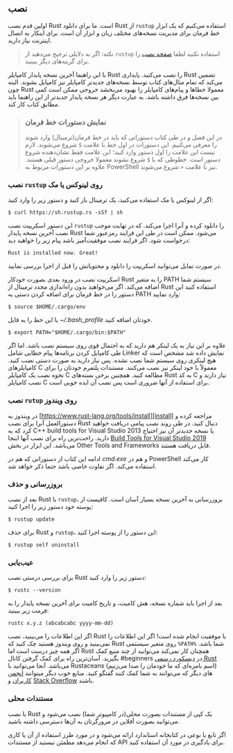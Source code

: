 ## نصب

اولین قدم نصب Rust است. ما برای دانلود Rust از `rustup` استفاده می‌کنیم که یک ابزار خط فرمان برای مدیریت 
نسخه‌های مختلف زبان و ابزار آن است. برای اینکار به اتصال اینترنت نیاز دارید.
> نکته: اگر  به دلایلی ترجیح می‌دهید از `rustup` استفاده نکنید لطفا [صفحه نصب](https://www.rust-lang.org/tools/install)
> را برای گزینه‌های دیگر ببینید.

با این راهنما آخرین نسخه پایدار کامپایلر Rust را نصب می‌کنید.
پایداری Rust تضمین می‌کند که تمام مثال‌های کتاب توسط نسخه‌های جدیدتر کامپایلر نیز کامپایل بشوند.
البته چون Rust معمولا خطا‌ها و پیام‌های کامپایلر را بهبود می‌بخشد خروجی ممکن است کمی بین نسخه‌ها فرق داشته باشد.
به عبارت دیگر هر نسخه پایدار جدید‌تر از این راهنما باید مطابق کتاب کار کند.

> ### نمایش دستورات خط فرمان
> در این فصل و در طی کتاب دستوراتی که باید در خط فرمان(ترمینال) وارد شوند را معرفی می‌کنیم. این دستورات در اول خط
> با علامت `$` شروع می‌شوند. لازم نیست این علامت را اول دستور وارد کنید؛ این علامت فقط نشان‌دهنده شروع دستور است.
> خطوطی که با `$` شروع نشوند معمولا خروجی دستور قبلی هستند. علاوه بر این دستورات مربوط به PowerShell نیز با علامت `<` شروع می‌شوند.

### نصب `rustup` روی لینوکس یا مک

اگر از لینوکس یا مک استفاده می‌کنید، یک ترمینال باز کنید و دستور زیر را وارد کنید:

```text
$ curl https://sh.rustup.rs -sSf | sh
```

این دستور اسکریپت نصب `rustup` را دانلود کرده و آنرا اجرا می‌کند. که در نهایت موجب نصب آخرین نسخه پایدار Rust می‌شود.
ممکن است در طی این فرایند رمزعبور شما درخواست شود. اگر فرایند نصب موفقیت‌آمیز باشد پیام زیر را خواهید دید:

```text
Rust is installed now. Great!
```

در صورت تمایل می‌توانید اسکریپت را دانلود و محتویاتش را قبل از اجرا بررسی نمایید.

اسکریپت نصب در ورود بعدی بصورت خودکار Rust را به متغیر PATH سیستم شما اضافه می‌کند. اگر می‌خواهید بدون راه‌اندازی 
مجدد ترمینال از Rust استفاده کنید این دستور را در خط فرمان برای اضافه کردن دستی به PATH وارد نمایید:

```text
$ source $HOME/.cargo/env
```

یا این خط را به فایل *~/.bash_profile* خودتان اضافه کنید.

```text
$ export PATH="$HOME/.cargo/bin:$PATH"
```

علاوه بر این نیاز به یک لینکر هم دارید که به احتمال قوی روی سیستم نصب باشد. اما اگر طی کامپایل کردن برنامه‌ها پیام خطایی شامل Linker 
نمایش داده شد مشخص است که هیچ لینکری روی سیستم شما نصب نشده. پس نیاز دارید به صورت دستی نصب کنید. کامپایلر‌های C معمولاً با خود
لینکر نیز نصب می‌کنند. مستندات پلتفرم خودتان را برای نحوه نصب یک کامپایلر C مطالعه کنید. همچنین برخی بسته‌های Rust به کد C نیاز دارند و 
نصب کامپایلر C برای استفاده از آنها ضروری است پس نصب آن ایده خوبی است.

### نصب `rutup` روی ویندوز

در ویندوز به  [https://www.rust-lang.org/tools/install][install] مراجعه کرده و دستورالعمل آنرا برای نصب Rust دنبال کنید.
در طی روند نصب پیامی دریافت خواهید کرد که به C++ build tools for Visual Studio 2013 یا نسخه جدیدتر آن نیز احتیاج دارید.
راحت‌ترین راه برای نصب آنها اینجا [Build Tools for Visual Studio 2019][visualstudio] می‌باشد. این ابزار در بخش Other Tools and Frameworks قابل دریافت هستند.

[install]: https://www.rust-lang.org/tools/install
[visualstudio]: https://www.visualstudio.com/downloads/#build-tools-for-visual-studio-2019

ادامه این کتاب از دستوراتی که هم در *cmd.exe* و هم در PowerShell کار می‌کند استفاده می‌کند. اگر تفاوت خاصی باشد حتما ذکر خواهد شد.

### بروزرسانی و حذف

بعد از نصب Rust با `rustup`، بروزرسانی به آخرین نسخه بسیار آسان است. کافیست از پوسته خود دستور زیر را اجرا کنید:

```text
$ rustup update
```

برای حذف Rust و `rustup`، این دستور را از پوسته اجرا کنید:

```text
$ rustup self uninstall
```

### عیب‌یابی

برای بررسی درستی نصب Rust دستور زیر را وارد کنید:

```text
$ rustc --version
```

بعد از اجرا باید شماره نسخه، هش کامیت، و تاریخ کامیت برای آخرین نسخه پایدار را به فرمت زیر ببینید:

```text
rustc x.y.z (abcabcabc yyyy-mm-dd)
```

اگر این اطلاعات را می‌بینید، نصب Rust با موفقیت انجام شده است! اگر این اطلاعات را نمی‌بینید و روی ویندوز هستید چک کنید که Rust 
روی متغیر سیستمی `%PATH%` شما باشد. اگر همه چیز درست است اما Rust همچنان کار نمی‌کند می‌توانید از چند منبع کمک بگیرید.
آسان‌ترین راه برای کمک گرفتن کانال #beginners در [دیسکورد رسمی Rust][discord] می‌باشد. آنجا می‌توانید با Rustaceans (اسم بامزه‌ای که ما خودمان را صدا می‌زنیم)
های دیگر که می‌توانند به شما کمک کنند گفتگو کنید. منابع خوب دیگر میتوانند [انجمن کاربران][users] و [Stack Overflow][stackoverflow] باشند.

[discord]: https://discord.gg/rust-lang
[users]: https://users.rust-lang.org/
[stackoverflow]: http://stackoverflow.com/questions/tagged/rust

### مستندات محلی

با نصب Rust یک کپی از مستندات بصورت محلی(در کامپیوتر شما) نصب می‌شود و می‌توانید بصورت آفلاین  در مرورگرتان به آن‌ها دسترسی داشته باشید.

اگر تابع یا نوعی در کتابخانه استاندارد ارائه می‌شود و در مورد طرز استفاده از آن یا کاری که انجام می‌دهد مطمئن نیستید از مستندات API برای یادگیری در مورد آن استفاده کنید.
